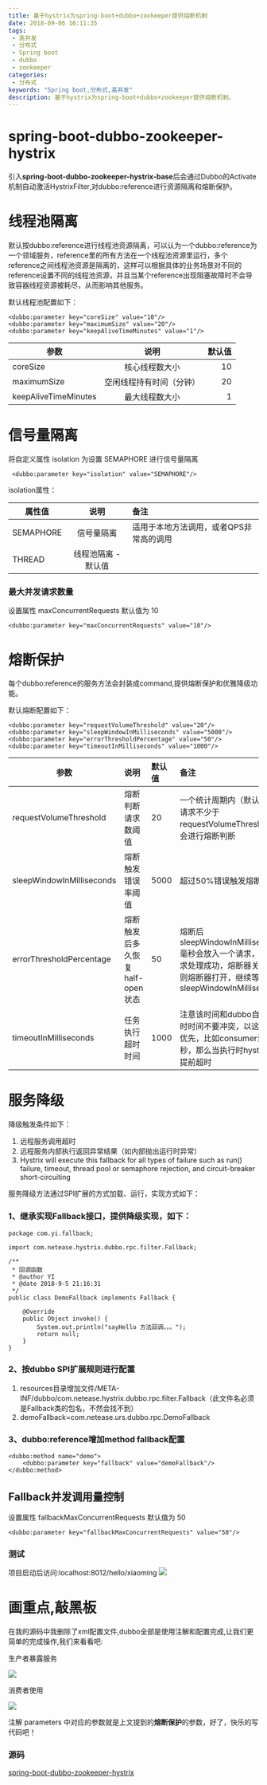 ```yaml
---
title: 基于hystrix为spring-boot+dubbo+zookeeper提供熔断机制
date: 2018-09-06 16:11:35
tags: 
 - 高并发
 - 分布式
 - Spring boot
 - dubbo
 - zookeeper
categories: 
 - 分布式
keywords: "Spring boot,分布式,高并发"
description: 基于hystrix为spring-boot+dubbo+zookeeper提供熔断机制。
---
```


# spring-boot-dubbo-zookeeper-hystrix
引入**spring-boot-dubbo-zookeeper-hystrix-base**后会通过Dubbo的Activate机制自动激活HystrixFilter,对dubbo:reference进行资源隔离和熔断保护。

# 线程池隔离
默认按dubbo:reference进行线程池资源隔离，可以认为一个dubbo:reference为一个领域服务，reference里的所有方法在一个线程池资源里运行，多个reference之间线程池资源是隔离的，这样可以根据具体的业务场景对不同的reference设置不同的线程池资源，并且当某个reference出现阻塞故障时不会导致容器线程资源被耗尽，从而影响其他服务。

默认线程池配置如下：
```
<dubbo:parameter key="coreSize" value="10"/>
<dubbo:parameter key="maximumSize" value="20"/>
<dubbo:parameter key="keepAliveTimeMinutes" value="1"/>
```
| 参数        | 说明           | 默认值  |
| ------------- |:-------------:| -----:|
| coreSize      | 核心线程数大小 | 10 |
| maximumSize      | 空闲线程持有时间（分钟）      |   20 |
| keepAliveTimeMinutes | 最大线程数大小      |    1 |

# 信号量隔离
将自定义属性 isolation 为设置 SEMAPHORE 进行信号量隔离

` <dubbo:parameter key="isolation" value="SEMAPHORE"/>` 

isolation属性：

| 属性值        | 说明          | 备注 |
| ------------- |:-------------:| :-----|
| SEMAPHORE    | 信号量隔离 | 适用于本地方法调用，或者QPS非常高的调用 |
| THREAD      | 线程池隔离 -默认值      |  |

### 最大并发请求数量
设置属性 maxConcurrentRequests 默认值为 10

`<dubbo:parameter key="maxConcurrentRequests" value="10"/>`


# 熔断保护
每个dubbo:reference的服务方法会封装成command,提供熔断保护和优雅降级功能。

默认熔断配置如下：
```
<dubbo:parameter key="requestVolumeThreshold" value="20"/>
<dubbo:parameter key="sleepWindowInMilliseconds" value="5000"/>
<dubbo:parameter key="errorThresholdPercentage" value="50"/>
<dubbo:parameter key="timeoutInMilliseconds" value="1000"/>
```
| 参数        | 说明           | 默认值  |   备注      |
| ------------- |:-------------| :---- |:---- |
| requestVolumeThreshold      | 熔断判断请求数阈值 | 20 |一个统计周期内（默认10秒）请求不少于requestVolumeThreshold才会进行熔断判断 |
| sleepWindowInMilliseconds     | 熔断触发错误率阈值      |   5000 | 超过50%错误触发熔断|
| errorThresholdPercentage | 熔断触发后多久恢复half-open状态     |    50 |熔断后sleepWindowInMilliseconds毫秒会放入一个请求，如果请求处理成功，熔断器关闭，否则熔断器打开，继续等待sleepWindowInMilliseconds |
| timeoutInMilliseconds | 任务执行超时时间       |    1000 | 注意该时间和dubbo自己的超时时间不要冲突，以这个时间优先，比如consumer设置3秒，那么当执行时hystrix会提前超时 |

# 服务降级
降级触发条件如下：
1. 远程服务调用超时
1. 远程服务内部执行返回异常结果（如内部抛出运行时异常）
1. Hystrix will execute this fallback for all types of failure such as run() failure, timeout, thread pool or semaphore rejection, and circuit-breaker short-circuiting

服务降级方法通过SPI扩展的方式加载、运行，实现方式如下：
### 1、继承实现Fallback接口，提供降级实现，如下：
```
package com.yi.fallback;

import com.netease.hystrix.dubbo.rpc.filter.Fallback;

/**
 * 回调函数
 * @author YI
 * @date 2018-9-5 21:16:31
 */
public class DemoFallback implements Fallback {

    @Override
    public Object invoke() {
        System.out.println("sayHello 方法回调。。。");
        return null;
    }
}
```
### 2、按dubbo SPI扩展规则进行配置
1. resources目录增加文件/META-INF/dubbo/com.netease.hystrix.dubbo.rpc.filter.Fallback（此文件名必须是Fallback类的包名，不然会找不到）
2. demoFallback=com.netease.urs.dubbo.rpc.DemoFallback

### 3、dubbo:reference增加method fallback配置
```
<dubbo:method name="demo">
    <dubbo:parameter key="fallback" value="demoFallback"/>
</dubbo:method>
```
## Fallback并发调用量控制
设置属性 fallbackMaxConcurrentRequests 默认值为 50

`<dubbo:parameter key="fallbackMaxConcurrentRequests" value="50"/>`

### 测试
项目启动后访问:localhost:8012/hello/xiaoming
![](https://i.imgur.com/BKQ0YYz.jpg)

# 画重点,敲黑板
在我的源码中我删除了xml配置文件,dubbo全部是使用注解和配置完成,让我们更简单的完成操作,我们来看看吧:

生产者暴露服务

![](https://i.imgur.com/L9Emelb.jpg)

消费者使用

![](https://i.imgur.com/iA2xVxq.jpg)

注解 parameters 中对应的参数就是上文提到的**熔断保护**的参数，好了，快乐的写代码吧！

### 源码
[spring-boot-dubbo-zookeeper-hystrix](https://github.com/HWYWL/spring-boot-2.x-examples/tree/master/spring-boot-dubbo-zookeeper-hystrix)
